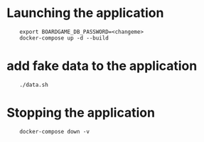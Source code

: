 # Launching the application
```
    export BOARDGAME_DB_PASSWORD=<changeme>
    docker-compose up -d --build
```

# add fake data to the application
```
    ./data.sh
```

# Stopping the application
```
    docker-compose down -v
```
